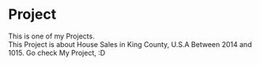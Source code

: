 # Project
This is one of my Projects.  
This Project is about House Sales in King County, U.S.A Between 2014 and 1015.
Go check My Project, :D  
